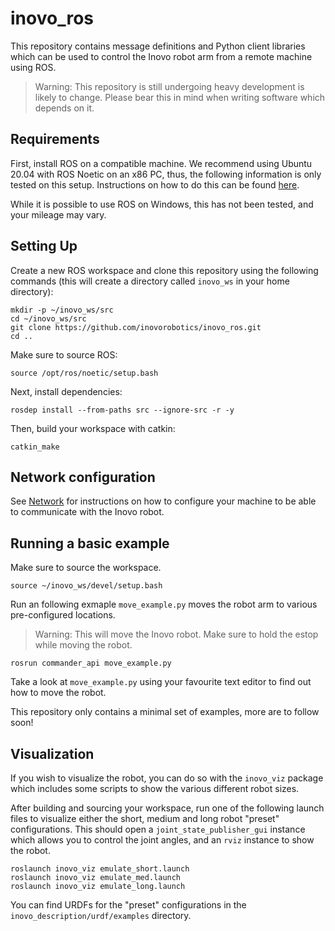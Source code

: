 # inovo_ros

This repository contains message definitions and Python client libraries which can be used to control the Inovo robot arm from a remote machine using ROS.

> Warning: This repository is still undergoing heavy development is likely to change. Please bear this in mind when writing software which depends on it.

## Requirements

First, install ROS on a compatible machine. We recommend using Ubuntu 20.04 with ROS Noetic on an x86 PC, thus, the following information is only tested on this setup. Instructions on how to do this can be found [here](http://wiki.ros.org/noetic/Installation/Ubuntu).

While it is possible to use ROS on Windows, this has not been tested, and your mileage may vary.

## Setting Up

Create a new ROS workspace and clone this repository using the following commands (this will create a directory called  `inovo_ws` in your home directory):

```
mkdir -p ~/inovo_ws/src
cd ~/inovo_ws/src
git clone https://github.com/inovorobotics/inovo_ros.git
cd ..
```

Make sure to source ROS:
```
source /opt/ros/noetic/setup.bash
```

Next, install dependencies:
```
rosdep install --from-paths src --ignore-src -r -y
```

Then, build your workspace with catkin:
```
catkin_make
```

## Network configuration
See [Network](docs/NETWORK.md) for instructions on how to configure your machine to be able to communicate with the Inovo robot.

## Running a basic example

Make sure to source the workspace.
```
source ~/inovo_ws/devel/setup.bash
```

Run an following exmaple `move_example.py` moves the robot arm to various pre-configured locations.

> Warning: This will move the Inovo robot. Make sure to hold the estop while moving the robot.
```
rosrun commander_api move_example.py
```

Take a look at `move_example.py` using your favourite text editor to find out how to move the robot.

This repository only contains a minimal set of examples, more are to follow soon!

## Visualization
If you wish to visualize the robot, you can do so with the `inovo_viz` package which includes some scripts to show the various different robot sizes.

After building and sourcing your workspace, run one of the following launch files to visualize either the short, medium and long robot "preset" configurations. This should open a `joint_state_publisher_gui` instance which allows you to control the joint angles, and an `rviz` instance to show the robot.

```
roslaunch inovo_viz emulate_short.launch
roslaunch inovo_viz emulate_med.launch
roslaunch inovo_viz emulate_long.launch
```

You can find URDFs for the "preset" configurations in the `inovo_description/urdf/examples` directory.
